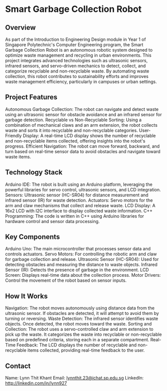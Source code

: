 # Smart Garbage Collection Robot

## Overview
As part of the Introduction to Engineering Design module in Year 1 of Singapore Polytechnic's Computer Engineering program, the Smart Garbage Collection Robot is an autonomous robotic system designed to optimize waste management and recycling in urban environments. This project integrates advanced technologies such as ultrasonic sensors, infrared sensors, and servo-driven mechanics to detect, collect, and categorize recyclable and non-recyclable waste. By automating waste collection, this robot contributes to sustainability efforts and improves waste management efficiency, particularly in campuses or urban settings.

## Project Features
Autonomous Garbage Collection: The robot can navigate and detect waste using an ultrasonic sensor for obstacle avoidance and an infrared sensor for garbage detection.
Recyclable vs Non-Recyclable Sorting: Using a combination of mechanical claws and an arm extension, the robot collects waste and sorts it into recyclable and non-recyclable categories.
User-Friendly Display: A real-time LCD display shows the number of recyclable and non-recyclable items collected, offering insights into the robot's progress.
Efficient Navigation: The robot can move forward, backward, and turn based on real-time sensor data to avoid obstacles and navigate toward waste items.

## Technology Stack
Arduino IDE: The robot is built using an Arduino platform, leveraging the powerful libraries for servo control, ultrasonic sensors, and LCD integration.
Sensors: Ultrasonic sensor (HC-SR04) for distance measurement and infrared sensor (IR) for waste detection.
Actuators: Servo motors for the arm and claw mechanisms that collect and release waste.
LCD Display: A 16x2 LCD with I2C interface to display collected waste information.
C++ Programming: The code is written in C++ using Arduino libraries for hardware control and sensor data processing.

## Key Components
Arduino Uno: The main microcontroller that processes sensor data and controls actuators.
Servo Motors: For controlling the robotic arm and claw for garbage collection and release.
Ultrasonic Sensor (HC-SR04): Used for detecting obstacles and measuring the distance to waste objects.
Infrared Sensor (IR): Detects the presence of garbage in the environment.
LCD Screen: Displays real-time data about the collection process.
Motor Drivers: Control the movement of the robot based on sensor inputs.

## How It Works
Navigation: The robot moves autonomously using distance data from the ultrasonic sensor. If obstacles are detected, it will attempt to avoid them by turning or reversing.
Waste Detection: The infrared sensor identifies waste objects. Once detected, the robot moves toward the waste.
Sorting and Collection: The robot uses a servo-controlled claw and arm extension to pick up the waste. It categorizes the waste into recyclable or non-recyclable based on predefined criteria, storing each in a separate compartment.
Real-Time Feedback: The LCD displays the number of recyclable and non-recyclable items collected, providing real-time feedback to the user.

## Contact
Name: Lynn Thit Khant
Email: lynnthit.23@ichat.sp.edu.sg
LinkedIn: http://linkedin.com/in/lynn927